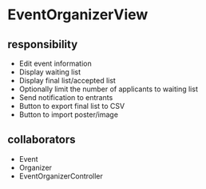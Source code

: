 # EventOrganizerView
## responsibility
- Edit event information
- Display waiting list
- Display final list/accepted list
- Optionally limit the number of applicants to waiting list
- Send notification to entrants
- Button to export final list to CSV
- Button to import poster/image
## collaborators
- Event
- Organizer
- EventOrganizerController
